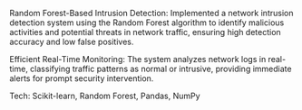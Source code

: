 Random Forest-Based Intrusion Detection: Implemented a network intrusion detection system using the Random Forest algorithm to identify malicious activities and potential threats in network traffic, ensuring high detection accuracy and low false positives.

Efficient Real-Time Monitoring: The system analyzes network logs in real-time, classifying traffic patterns as normal or intrusive, providing immediate alerts for prompt security intervention.

Tech: Scikit-learn, Random Forest, Pandas, NumPy
